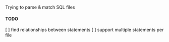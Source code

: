 Trying to parse & match SQL files


#### TODO
[ ] find relationships between statements
[ ] support multiple statements per file